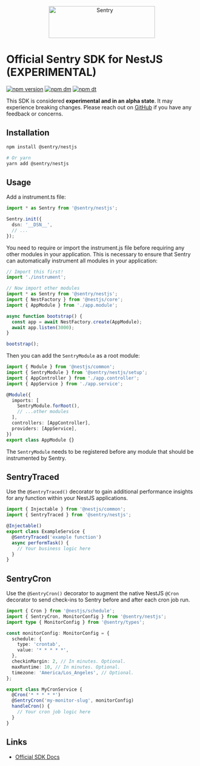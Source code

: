 <p align="center">
  <a href="https://sentry.io/?utm_source=github&utm_medium=logo" target="_blank">
    <img src="https://sentry-brand.storage.googleapis.com/sentry-wordmark-dark-280x84.png" alt="Sentry" width="280" height="84">
  </a>
</p>

# Official Sentry SDK for NestJS (EXPERIMENTAL)

[![npm version](https://img.shields.io/npm/v/@sentry/nestjs.svg)](https://www.npmjs.com/package/@sentry/nestjs)
[![npm dm](https://img.shields.io/npm/dm/@sentry/nestjs.svg)](https://www.npmjs.com/package/@sentry/nestjs)
[![npm dt](https://img.shields.io/npm/dt/@sentry/nestjs.svg)](https://www.npmjs.com/package/@sentry/nestjs)

This SDK is considered **experimental and in an alpha state**. It may experience breaking changes. Please reach out on
[GitHub](https://github.com/getsentry/sentry-javascript/issues/new/choose) if you have any feedback or concerns.

## Installation

```bash
npm install @sentry/nestjs

# Or yarn
yarn add @sentry/nestjs
```

## Usage

Add a instrument.ts file:

```typescript
import * as Sentry from '@sentry/nestjs';

Sentry.init({
  dsn: '__DSN__',
  // ...
});
```

You need to require or import the instrument.js file before requiring any other modules in your application. This is
necessary to ensure that Sentry can automatically instrument all modules in your application:

```typescript
// Import this first!
import './instrument';

// Now import other modules
import * as Sentry from '@sentry/nestjs';
import { NestFactory } from '@nestjs/core';
import { AppModule } from './app.module';

async function bootstrap() {
  const app = await NestFactory.create(AppModule);
  await app.listen(3000);
}

bootstrap();
```

Then you can add the `SentryModule` as a root module:

```typescript
import { Module } from '@nestjs/common';
import { SentryModule } from '@sentry/nestjs/setup';
import { AppController } from './app.controller';
import { AppService } from './app.service';

@Module({
  imports: [
    SentryModule.forRoot(),
    // ...other modules
  ],
  controllers: [AppController],
  providers: [AppService],
})
export class AppModule {}
```

The `SentryModule` needs to be registered before any module that should be instrumented by Sentry.

## SentryTraced

Use the `@SentryTraced()` decorator to gain additional performance insights for any function within your NestJS
applications.

```typescript
import { Injectable } from '@nestjs/common';
import { SentryTraced } from '@sentry/nestjs';

@Injectable()
export class ExampleService {
  @SentryTraced('example function')
  async performTask() {
    // Your business logic here
  }
}
```

## SentryCron

Use the `@SentryCron()` decorator to augment the native NestJS `@Cron` decorator to send check-ins to Sentry before and
after each cron job run.

```typescript
import { Cron } from '@nestjs/schedule';
import { SentryCron, MonitorConfig } from '@sentry/nestjs';
import type { MonitorConfig } from '@sentry/types';

const monitorConfig: MonitorConfig = {
  schedule: {
    type: 'crontab',
    value: '* * * * *',
  },
  checkinMargin: 2, // In minutes. Optional.
  maxRuntime: 10, // In minutes. Optional.
  timezone: 'America/Los_Angeles', // Optional.
};

export class MyCronService {
  @Cron('* * * * *')
  @SentryCron('my-monitor-slug', monitorConfig)
  handleCron() {
    // Your cron job logic here
  }
}
```

## Links

- [Official SDK Docs](https://docs.sentry.io/platforms/javascript/guides/nestjs/)
